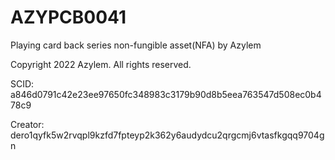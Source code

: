 # AZYPCB0041
Playing card back series non-fungible asset(NFA) by Azylem

Copyright 2022 Azylem. All rights reserved.

SCID: a846d0791c42e23ee97650fc348983c3179b90d8b5eea763547d508ec0b478c9

Creator: dero1qyfk5w2rvqpl9kzfd7fpteyp2k362y6audydcu2qrgcmj6vtasfkgqq9704gn
